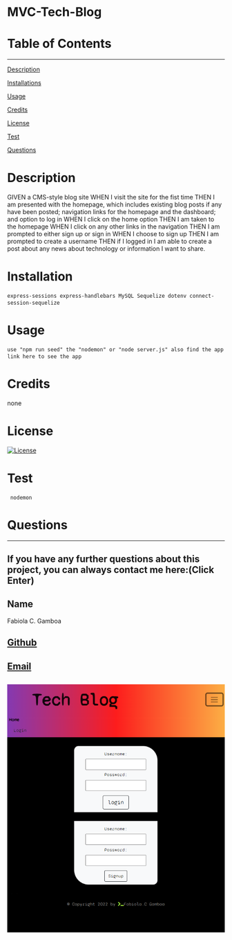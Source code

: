 # MVC-Tech-Blog

# Table of Contents

---

[Description](#Description)

[Installations](#Installations)

[Usage](#Usage)

[Credits](#Credits)

[License](#License)

[Test](#Test)

[Questions](#Questions)

# Description

GIVEN a CMS-style blog site WHEN I visit the site for the fist time THEN I am presented with the homepage, which includes existing blog posts if any have been posted; navigation links for the homepage and the dashboard; and option to log in WHEN I click on the home option THEN I am taken to the homepage WHEN I click on any other links in the navigation THEN I am prompted to either sign up or sign in WHEN I choose to sign up THEN I am prompted to create a username THEN if I logged in I am able to create a post about any news about technology or information I want to share.

# Installation

    express-sessions express-handlebars MySQL Sequelize dotenv connect-session-sequelize

# Usage

    use "npm run seed" the "nodemon" or "node server.js" also find the app link here to see the app

# Credits

none

# License

[![License](https://img.shields.io/badge/License--blue.svg)](https://opensource.org/licenses/)

# Test

     nodemon

# Questions

---

## If you have any further questions about this project, you can always contact me here:(Click Enter)

## Name

Fabiola C. Gamboa

## [Github](https://github.com/Fabskickass)

## [Email](fabiscg79@gmail.com)

## ![Tech-Blog image](public/images/tech-blog-site.png)
